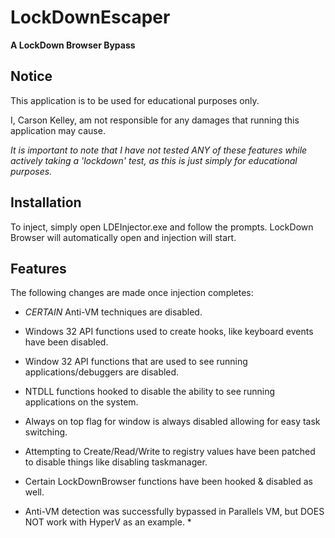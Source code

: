 # LockDownEscaper
__A LockDown Browser Bypass__

## Notice
This application is to be used for educational purposes only.

I, Carson Kelley, am not responsible for any damages that running this application may cause.

*It is important to note that I have not tested ANY of these features while actively taking a 'lockdown' test, as this is just simply for educational purposes.*

## Installation
To inject, simply open LDEInjector.exe and follow the prompts. LockDown Browser will automatically open and injection will start.

## Features
The following changes are made once injection completes:

- *CERTAIN* Anti-VM techniques are disabled.

- Windows 32 API functions used to create hooks, like keyboard events have been disabled.

- Window 32 API functions that are used to see running applications/debuggers are disabled.

- NTDLL functions hooked to disable the ability to see running applications on the system.

- Always on top flag for window is always disabled allowing for easy task switching.

- Attempting to Create/Read/Write to registry values have been patched to disable things like disabling taskmanager.

- Certain LockDownBrowser functions have been hooked & disabled as well.

* Anti-VM detection was successfully bypassed in Parallels VM, but DOES NOT work with HyperV as an example. *
